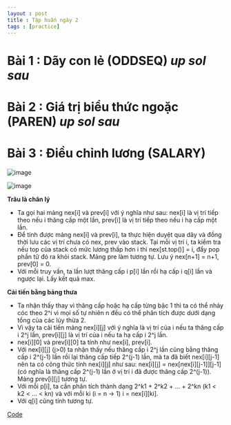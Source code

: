 ```yaml
---
layout : post
title : Tập huấn ngày 2
tags : [practice]
---
```

# Bài 1 : Dãy con lẻ (ODDSEQ) *up sol sau*

# Bài 2 : Giá trị biểu thức ngoặc (PAREN) *up sol sau*

# Bài 3 : Điều chỉnh lương (SALARY)

![image](https://user-images.githubusercontent.com/69662229/132375004-75f93443-65cc-451a-acaf-c7c49c36cfc4.png)

![image](https://user-images.githubusercontent.com/69662229/132375027-489e6599-67fa-4a3f-a484-91c668379287.png)

**Trâu là chân lý**

- Ta gọi hai mảng nex[i] và prev[i] với ý nghĩa như sau: nex[i] là vị trí tiếp theo nếu i thăng cấp một lần, prev[i] là vị trí tiếp theo nếu i hạ cấp một lần.
- Để tính được mảng nex[i] và prev[i], ta thực hiện duyệt qua dãy và đồng thời lưu các vị trí chưa có nex, prev vào stack. Tại mỗi vị trí i, ta kiểm tra nếu top của stack có mức lương thấp hơn i thì nex[st.top()] = i, đẩy pop phần tử đó ra khỏi stack. Mảng pre làm tương tự. Lưu ý nex[n+1] = n+1, prev[0] = 0.
- Với mỗi truy vấn, ta lần lượt thăng cấp i p[i] lần rồi hạ cấp i q[i] lần và ngược lại. Lấy kết quả max.

**Cải tiến bằng bảng thưa**

- Ta nhận thấy thay vì thăng cấp hoặc hạ cấp từng bậc 1 thì ta có thể nhảy cóc theo 2^i vì mọi số tự nhiên n đều có thể phân tích được dưới dạng tổng của các lúy thừa 2.
- Vì vậy ta cải tiến mảng nex[i][j] với ý nghĩa là vị trí của i nếu ta thăng cấp i 2^j lần, prev[i][j] là vị trí của i nếu ta hạ cấp i 2^j lần.
- nex[i][0] và prev[i][0] ta tính như nex[i], prev[i].
- Với nex[i][j] (j>0) ta nhận thấy nếu thăng cấp i 2^j lần cũng bằng thăng cấp i 2^(j-1) lần rồi lại thăng cấp tiếp 2^(j-1) lần, mà ta đã biết nex[i][j-1] nên ta có công thức tính nex[i][j] như sau: nex[i][j] = nex[nex[i][j-1]][j-1] (có nghĩa là thăng cấp 2^(j-1) lần ở vị trí i đã được thăng cấp 2^(j-1)). Mảng prev[i][j] tương tự.
- Với mỗi p[i], ta cần phân tích thành dạng 2^k1 + 2^k2 + ... + 2^kn (k1 < k2 < ... < kn) và với mỗi ki (i = n -> 1) i = nex[i][ki].
- Với q[i] cũng tính tương tự.

[Code](https://pastebin.com/pxcwpT8Y)
